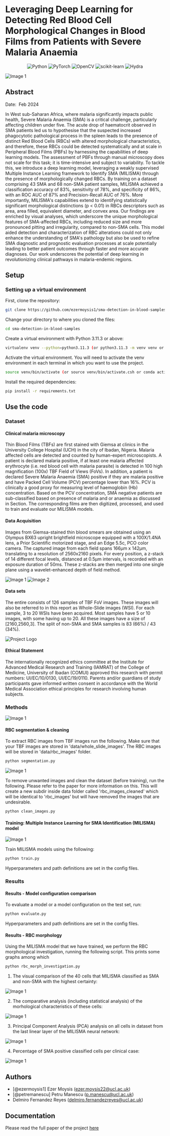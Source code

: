# Leveraging Deep Learning for Detecting Red Blood Cell Morphological Changes in Blood Films from Patients with Severe Malaria Anaemia</h1>

<p align="center">
  <img alt="Python" src="https://img.shields.io/badge/python-3.8%2B-blue">
  <img alt="PyTorch" src="https://img.shields.io/badge/pytorch-1.9.0%2B-orange">
  <img alt="OpenCV" src="https://img.shields.io/badge/opencv-4.5.3%2B-yellow">
  <img alt="scikit-learn" src="https://img.shields.io/badge/scikit--learn-0.24%2B-green">
  <img alt="Hydra" src="https://img.shields.io/badge/hydra-1.1%2B-brightgreen">
</p>

![Image 1](./images/intro_image.jpeg)


## Abstract

Date:  Feb 2024

In West sub-Saharan Africa, where malaria significantly impacts public health, Severe Malaria Anaemia (SMA) is a critical challenge, particularly affecting children under five. The acute drop of haematocrit observed in SMA patients led us to hypothesise that the suspected increased phagocytotic pathological process in the spleen leads to the presence of distinct Red Blood Cells (RBCs) with altered morphological characteristics, and therefore, these RBCs could be detected systematically and at scale in Peripheral Blood Films (PBFs) by harnessing the capabilities of deep learning models. The assessment of PBFs through manual microscopy does not scale for this task; it is time-intensive and subject to variability. To tackle this, we introduce a deep learning model, leveraging a weakly supervised Multiple Instance Learning framework to Identify SMA (MILISMA) through the presence of morphologically changed RBCs. By training on a dataset comprising 43 SMA and 68 non-SMA patient samples, MILISMA achieved a classification accuracy of 83%, sensitivity of 78%, and specificity of 86%, with an ROC AUC of 87% and Precision-Recall AUC of 76%. More importantly, MILISMA's capabilities extend to identifying statistically significant morphological distinctions (p < 0.01) in RBCs descriptors such as area, area filled, equivalent diameter, and convex area. Our findings are enriched by visual analyses, which underscore the unique morphological features of SMA-affected RBCs, including reduced size and more pronounced pitting and irregularity, compared to non-SMA cells. This model aided detection and characterization of RBC alterations could not only enhance the understanding of SMA's pathology but also be used to refine SMA diagnostic and prognostic evaluation processes at scale potentially leading to better patient outcomes through faster and more accurate diagnoses. Our work underscores the potential of deep learning in revolutionizing clinical pathways in malaria-endemic regions.

## Setup

### Setting up a virtual environment
First, clone the repository:

```bash
git clone https://github.com/ezermoysis1/sma-detection-in-blood-samples
```

Change your directory to where you cloned the files:

```bash
cd sma-detection-in-blood-samples
```

Create a virtual environment with Python 3.11.3 or above:

```bash
virtualenv venv --python=python3.11.3 (or python3.11.3 -m venv venv or conda create -n multiqa python=3.11.3)
```

Activate the virtual environment. You will need to activate the venv environment in each terminal in which you want to use the project.

```bash
source venv/bin/activate (or source venv/bin/activate.csh or conda activate multiqa)
```

Install the required dependencies:

```bash
pip install -r requirements.txt
```

## Use the code

### Dataset

#### Clinical malaria microscopy

Thin Blood Films (TBFs) are first stained with Giemsa at clinics in the University College Hospital (UCH) in the city of Ibadan, Nigeria. Malaria affected cells are detected and counted by human-expert microscopists. A patient is declared malaria positive, if at least one malaria affected erythrocyte (i.e. red blood cell with malaria parasite) is detected in 100 high magnification (100x) TBF Field of Views (FoVs). In addition, a patient is declared Severe Malaria Anaemia (SMA) positive if they are malaria positive and have Packed Cell Volume (PCV) percentage lower than 16%. PCV is clinically a good proxy for measuring level of haemoglobin (Hb) concentration. Based on the PCV concentration, SMA negative patients are sub-classified based on presence of malaria and or anaemia as discussed in Section. The corresponding films are then digitized, processed, and used to train and evaluate our MILISMA models.

#### Data Acquisition

Images from Giemsa-stained thin blood smears are obtained using an Olympus BX63 upright brightfield microscope equipped with a 100X/1.4NA lens, a Prior Scientific motorized stage, and an Edge 5.5c, PCO color camera. The captured image from each field spans 166μm x 142μm, translating to a resolution of 2560x2160 pixels. For every position, a z-stack of 14 different focal levels, distanced at 0.5μm intervals, is recorded with an exposure duration of 50ms. These z-stacks are then merged into one single plane using a wavelet-enhanced depth of field method.

![Image 1](./images/sma_whole_slide.png) ![Image 2](./images/non_sma_whole_slide.png)

#### Data sets

The entire consists of 126 samples of TBF FoV images. These images will also be referred to in this report as Whole-Slide images (WSI). For each sample, 3 to 20 WSIs have been acquired. Most samples have 5 or 10 images, with some having up to 20. All these images have a size of [2160,2560,3]. The split of non-SMA and SMA samples is 83 (66%) / 43 (34%).

![Project Logo](./images/table_data.png)

#### Ethical Statement

The internationally recognized ethics committee at the Institute for Advanced Medical Research and Training (IAMRAT) of the College of Medicine, University of Ibadan (COMUI) approved this research with permit numbers: UI/EC/10/0130, UI/EC/19/0110. Parents and/or guardians of study participants gave informed written consent in accordance with the World Medical Association ethical principles for research involving human subjects.

### Methods

![Image 1](./images/methods.png)

#### RBC segmentation & cleaning

To extract RBC images from TBF images run the following. Make sure that your TBF images are stored in 'data/whole_slide_images'. The RBC images will be stored in 'data/rbc_images' folder.

```bash
python segmentation.py
```

![Image 1](./images/red_box.png)


To remove unwanted images and clean the dataset (before training), run the following. Please refer to the paper for more information on this. This will create a new subdir inside data folder called 'rbc_images_cleaned' which will be identical to 'rbc_images' but will have removed the images that are undesirable.

```bash
python clean_images.py
```

#### Training: Multiple Instance Learning for SMA Identification (MILISMA) model

![Image 1](./images/model_architecture.png)

Train MILISMA models using the following:

```bash
python train.py
```

Hyperparameters and path definitions are set in the config files.

### Results

#### Results - Model configuration comparison

To evaluate a model or a model configuration on the test set, run:

```bash
python evaluate.py
```

Hyperparameters and path definitions are set in the config files.


#### Results - RBC morphology

Using the MILISMA model that we have trained, we perform the RBC morphological investigation, running the following script. This prints some graphs among which

```bash
python rbc_morph_investigation.py
```

1) The visual comparison of the 40 cells that MILISMA classified as SMA and non-SMA with the highest certainty:

![Image 1](./images/cells_comp.png)

2) The comparative analysis (including statistical analysis) of the morhological characteristics of these cells:

![Image 1](./images/desc_comp.png)

3) Principal Component Analysis (PCA) analysis on all cells in dataset from the last linear layer of the MILISMA neural network:

![Image 1](./images/pca_img.jpeg)

4) Percentage of SMA positive classified cells per clinical case:

![Image 1](./images/barplot.png)

## Authors

- [@ezermoysis1] Ezer Moysis (ezer.moysis22@ucl.ac.uk)
- [@petremanescu] Petru Manescu (p.manescu@ucl.ac.uk)
- Delmiro Fernandez Reyes (delmiro.fernandezreyes@ucl.ac.uk)

## Documentation
Please read the full paper of the project [here](https://drive.google.com/file/d/1q6poeg_jp8Jiogm4ZcSV2xcVPzC3olUX/view?usp=drive_link)
